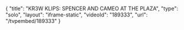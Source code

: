 {
    "title": "KR3W KLIPS: SPENCER AND CAMEO AT THE PLAZA",
    "type": "solo",
    "layout": "iframe-static",
    "videoId": "189333",
    "url": "\/tvpembed\/189333"
}